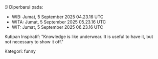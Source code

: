 ⏰ Diperbarui pada:
- WIB: Jumat, 5 September 2025 04.23.16 UTC
- WITA: Jumat, 5 September 2025 05.23.16 UTC
- WIT: Jumat, 5 September 2025 06.23.16 UTC

Kutipan Inspiratif:
"Knowledge is like underwear. It is useful to have it, but not necessary to show it off."


Kategori: funny

